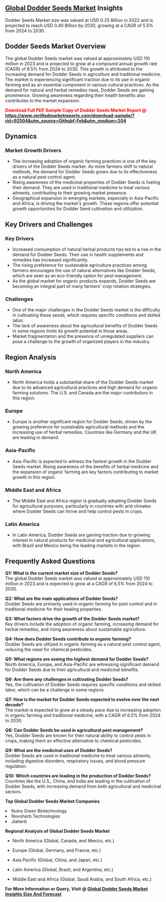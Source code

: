<h2><a href="https://www.verifiedmarketreports.com/download-sample/?rid=92504&amp;utm_source=Githubf&amp;utm_medium=204" target="_blank">Global Dodder Seeds Market</a> Insights</h2><p>Dodder Seeds Market size was valued at USD 0.25 Billion in 2022 and is projected to reach USD 0.40 Billion by 2030, growing at a CAGR of 5.5% from 2024 to 2030.</p><p> <!DOCTYPE html> <html lang="en"> <head> <meta charset="UTF-8"> <meta name="viewport" content="width=device-width, initial-scale=1.0"> <meta name="description" content="In-depth market analysis of Dodder Seeds with insights on market size, dynamics, drivers, challenges, and region-wise performance."> <meta name="keywords" content="Dodder Seeds, Market Size, Dynamics, Key Drivers, Challenges, Region Analysis, Industry Outlook"> <title>Dodder Seeds Market Overview and Analysis</title> </head> <body> <h2>Dodder Seeds Market Overview</h2> <p>The global Dodder Seeds market was valued at approximately USD 110 million in 2023 and is projected to grow at a compound annual growth rate (CAGR) of 6.5% from 2024 to 2030. This growth is attributed to the increasing demand for Dodder Seeds in agriculture and traditional medicine. The market is experiencing significant traction due to its use in organic farming and as an essential component in various cultural practices. As the demand for natural and herbal remedies rises, Dodder Seeds are gaining prominence. Growing awareness regarding their health benefits also contributes to the market expansion.</p> <p><strong><p><span class=""><span style="color: #ff0000;"><strong>Download Full PDF Sample Copy of Dodder Seeds Market Report</strong> @ </span><a href="https://www.verifiedmarketreports.com/download-sample/?rid=92504&amp;utm_source=Githubf-Feb&amp;utm_medium=204" target="_blank">https://www.verifiedmarketreports.com/download-sample/?rid=92504&amp;utm_source=Githubf-Feb&amp;utm_medium=204</a></span></p></strong></p> <h2>Dynamics</h2> <h3>Market Growth Drivers</h3> <ul> <li>The increasing adoption of organic farming practices is one of the key drivers of the Dodder Seeds market. As more farmers shift to natural methods, the demand for Dodder Seeds grows due to its effectiveness as a natural pest control agent.</li> <li>Rising awareness of the medicinal properties of Dodder Seeds is fueling their demand. They are used in traditional medicine to treat various ailments, contributing to their growing market presence.</li> <li>Geographical expansion in emerging markets, especially in Asia-Pacific and Africa, is driving the market's growth. These regions offer potential growth opportunities for Dodder Seed cultivation and utilization.</li> </ul> <h2>Key Drivers and Challenges</h2> <h3>Key Drivers</h3> <ul> <li>Increased consumption of natural herbal products has led to a rise in the demand for Dodder Seeds. Their use in health supplements and remedies has increased significantly.</li> <li>The rising preference for sustainable agriculture practices among farmers encourages the use of natural alternatives like Dodder Seeds, which are seen as an eco-friendly option for pest management.</li> <li>As the global market for organic products expands, Dodder Seeds are becoming an integral part of many farmers' crop rotation strategies.</li> </ul> <h3>Challenges</h3> <ul> <li>One of the major challenges in the Dodder Seeds market is the difficulty in cultivating these seeds, which requires specific conditions and skilled labor.</li> <li>The lack of awareness about the agricultural benefits of Dodder Seeds in some regions limits its growth potential in those areas.</li> <li>Market fragmentation and the presence of unregulated suppliers can pose a challenge to the growth of organized players in the industry.</li> </ul> <h2>Region Analysis</h2> <h3>North America</h3> <ul> <li>North America holds a substantial share of the Dodder Seeds market due to its advanced agricultural practices and high demand for organic farming solutions. The U.S. and Canada are the major contributors in this region.</li> </ul> <h3>Europe</h3> <ul> <li>Europe is another significant region for Dodder Seeds, driven by the growing preference for sustainable agricultural methods and the increasing use of herbal remedies. Countries like Germany and the UK are leading in demand.</li> </ul> <h3>Asia-Pacific</h3> <ul> <li>Asia-Pacific is expected to witness the fastest growth in the Dodder Seeds market. Rising awareness of the benefits of herbal medicine and the expansion of organic farming are key factors contributing to market growth in this region.</li> </ul> <h3>Middle East and Africa</h3> <ul> <li>The Middle East and Africa region is gradually adopting Dodder Seeds for agricultural purposes, particularly in countries with arid climates where Dodder Seeds can thrive and help control pests in crops.</li> </ul> <h3>Latin America</h3> <ul> <li>In Latin America, Dodder Seeds are gaining traction due to growing interest in natural products for medicinal and agricultural applications, with Brazil and Mexico being the leading markets in the region.</li> </ul> <h2>Frequently Asked Questions</h2> <p><strong>Q1: What is the current market size of Dodder Seeds?</strong><br> The global Dodder Seeds market was valued at approximately USD 110 million in 2023 and is expected to grow at a CAGR of 6.5% from 2024 to 2030.</p> <p><strong>Q2: What are the main applications of Dodder Seeds?</strong><br> Dodder Seeds are primarily used in organic farming for pest control and in traditional medicine for their healing properties.</p> <p><strong>Q3: What factors drive the growth of the Dodder Seeds market?</strong><br> Key drivers include the adoption of organic farming, increasing demand for herbal remedies, and rising awareness about sustainable agriculture.</p> <p><strong>Q4: How does Dodder Seeds contribute to organic farming?</strong><br> Dodder Seeds are utilized in organic farming as a natural pest control agent, reducing the need for chemical pesticides.</p> <p><strong>Q5: What regions are seeing the highest demand for Dodder Seeds?</strong><br> North America, Europe, and Asia-Pacific are witnessing significant demand for Dodder Seeds due to their agricultural and medicinal benefits.</p> <p><strong>Q6: Are there any challenges in cultivating Dodder Seeds?</strong><br> Yes, the cultivation of Dodder Seeds requires specific conditions and skilled labor, which can be a challenge in some regions.</p> <p><strong>Q7: How is the market for Dodder Seeds expected to evolve over the next decade?</strong><br> The market is expected to grow at a steady pace due to increasing adoption in organic farming and traditional medicine, with a CAGR of 6.5% from 2024 to 2030.</p> <p><strong>Q8: Can Dodder Seeds be used in agricultural pest management?</strong><br> Yes, Dodder Seeds are known for their natural ability to control pests in crops, making them an effective alternative to chemical pesticides.</p> <p><strong>Q9: What are the medicinal uses of Dodder Seeds?</strong><br> Dodder Seeds are used in traditional medicine to treat various ailments, including digestive disorders, respiratory issues, and blood pressure regulation.</p> <p><strong>Q10: Which countries are leading in the production of Dodder Seeds?</strong><br> Countries like the U.S., China, and India are leading in the cultivation of Dodder Seeds, with increasing demand from both agricultural and medicinal sectors.</p> </body> </html> </p><p><strong>Top Global Dodder Seeds Market Companies</strong></p><div data-test-id=""><p><li>Nutra Green Biotechnology</li><li> Novoherb Technologies</li><li> Jiaherb</li></p><div><strong>Regional Analysis of&nbsp;Global Dodder Seeds Market</strong></div><ul><li dir="ltr"><p dir="ltr">North America&nbsp;(Global, Canada, and Mexico, etc.)</p></li><li dir="ltr"><p dir="ltr">Europe (Global, Germany, and France, etc.)</p></li><li dir="ltr"><p dir="ltr">Asia Pacific&nbsp;(Global, China, and Japan, etc.)</p></li><li dir="ltr"><p dir="ltr">Latin America&nbsp;(Global, Brazil, and Argentina, etc.)</p></li><li dir="ltr">Middle East and Africa&nbsp;(Global, Saudi Arabia, and South Africa, etc.)</li></ul><p><strong>For More Information or Query, Visit @&nbsp;</strong><strong><a href="https://www.verifiedmarketreports.com/product/global-dodder-seeds-market-growth-2019-2024/?utm_source=Githubf&amp;utm_medium=204" target="_blank">Global Dodder Seeds Market Insights Size And Forecast</a></strong></p></div>
